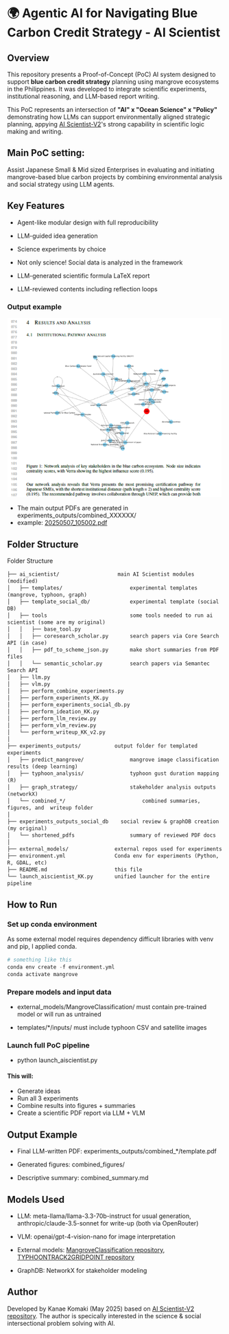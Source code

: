 # **🌍 Agentic AI for Navigating Blue Carbon Credit Strategy - AI Scientist**

## Overview
This repository presents a Proof-of-Concept (PoC) AI system designed to support **blue carbon credit strategy** planning using mangrove ecosystems in the Philippines. It was developed to integrate scientific experiments, institutional reasoning, and LLM-based report writing.

This PoC represents an intersection of **"AI" x "Ocean Science" x "Policy"** demonstrating how LLMs can support environmentally aligned strategic planning, appying [AI Scientist-V2](https://github.com/SakanaAI/AI-Scientist-v2)'s strong capability in scientific logic making and writing. 

## Main PoC setting: 
Assist Japanese Small & Mid sized Enterprises in evaluating and initiating mangrove-based blue carbon projects by combining environmental analysis and social strategy using LLM agents.

## Key Features

- Agent-like modular design with full reproducibility

- LLM-guided idea generation

- Science experiments by choice

- Not only science! Social data is analyzed in the framework

- LLM-generated scientific formula LaTeX report 

- LLM-reviewed contents including reflection loops


### Output example
<img src="writeup_example.png" alt="An example of the writing of this work" width="500">

- The main output PDFs are generated in experiments_outputs/combined_XXXXXX/
- example: [20250507_105002.pdf](experiments_outputs/combined_20250501_063438/20250507_105002.pdf)

## Folder Structure

Folder Structure

```
├── ai_scientist/                   main AI Scientist modules (modified)
│   ├── templates/                      experimental templates (mangrove, typhoon, graph)
│   ├── template_social_db/             experimental template (social DB)
│   ├── tools                           some tools needed to run ai scientist (some are my original)
│   │   ├── base_tool.py
│   │   ├── coresearch_scholar.py       search papers via Core Search API (in case)
│   │   ├── pdf_to_scheme_json.py       make short summaries from PDF files
│   │   └── semantic_scholar.py         search papers via Semantec Search API
│   ├── llm.py
│   ├── vlm.py
│   ├── perform_combine_experiments.py
│   ├── perform_experiments_KK.py
│   ├── perform_experiments_social_db.py
│   ├── perform_ideation_KK.py
│   ├── perform_llm_review.py
│   ├── perform_vlm_review.py
│   └── perform_writeup_KK_v2.py
│
├── experiments_outputs/           output folder for templated experiments
│   ├── predict_mangrove/               mangrove image classification results (deep learning)
│   ├── typhoon_analysis/               typhoon gust duration mapping (R)
│   ├── graph_strategy/                 stakeholder analysis outputs (networkX)
│   └── combined_*/                         combined summaries, figures, and  writeup folder
│
├── experiments_outputs_social_db    social review & graphDB creation (my original)
│   └── shortened_pdfs                  summary of reviewed PDF docs
│
├── external_models/               external repos used for experiments
├── environment.yml                Conda env for experiments (Python, R, GDAL, etc)
├── README.md                      this file
└── launch_aiscientist_KK.py       unified launcher for the entire pipeline
```


## How to Run

### Set up conda environment
As some external model requires dependency difficult libraries with venv and pip, I applied conda.
```python
# something like this
conda env create -f environment.yml
conda activate mangrove
```
### Prepare models and input data

- external_models/MangroveClassification/ must contain pre-trained model or will run as untrained

- templates/*/inputs/ must include typhoon CSV and satellite images

### Launch full PoC pipeline
- python launch_aiscientist.py

#### This will:
- Generate ideas
- Run all 3 experiments
- Combine results into figures + summaries
- Create a scientific PDF report via LLM + VLM


## Output Example
- Final LLM-written PDF: experiments_outputs/combined_*/template.pdf

- Generated figures: combined_figures/

- Descriptive summary: combined_summary.md


## Models Used

- LLM: meta-llama/llama-3.3-70b-instruct for usual generation, anthropic/claude-3.5-sonnet for write-up (both via OpenRouter)

- VLM: openai/gpt-4-vision-nano for image interpretation

- External models:  [MangroveClassification repository](https://github.com/nkinnaird/MangroveClassification), [TYPHOONTRACK2GRIDPOINT repository](https://github.com/rodekruis/TYPHOONTRACK2GRIDPOINT#)

- GraphDB: NetworkX for stakeholder modeling

## Author
Developed by Kanae Komaki (May 2025) based on [AI Scientist-V2 repository](https://github.com/SakanaAI/AI-Scientist-v2). The author is specically interested in the science & social intersectional problem solving with AI. 
